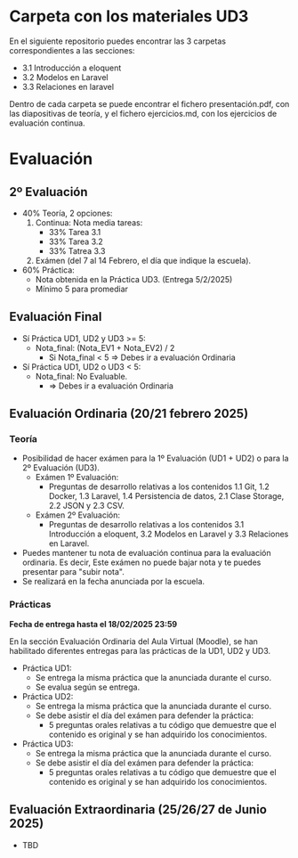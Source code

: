 # Carpeta con los materiales UD3

En el siguiente repositorio puedes encontrar las 3 carpetas correspondientes a las secciones:

- 3.1 Introducción a eloquent
- 3.2 Modelos en Laravel 
- 3.3 Relaciones en laravel

Dentro de cada carpeta se puede encontrar el fichero presentación.pdf, con las diapositivas de teoría, y el fichero ejercicios.md, con los ejercicios de evaluación continua.

# Evaluación

## 2º Evaluación

- 40% Teoría, 2 opciones:
    1. Continua: Nota media tareas:
        - 33% Tarea 3.1
        - 33% Tarea  3.2 
        - 33% Tatrea 3.3
    2. Exámen (del 7 al 14 Febrero, el día que indique la escuela).
- 60% Práctica:
    - Nota obtenida en la Práctica UD3.  (Entrega 5/2/2025)
    - Mínimo 5 para promediar

## Evaluación Final

- Sí Práctica UD1, UD2 y UD3 >= 5: 
    - Nota_final: (Nota_EV1 + Nota_EV2) / 2
        - Si Nota_final < 5 => Debes ir a evaluación Ordinaria
- Sí Práctica UD1, UD2 o UD3 < 5: 
    - Nota_final: No Evaluable.
        - => Debes ir a evaluación Ordinaria

## Evaluación Ordinaria (20/21 febrero 2025)

### Teoría
- Posibilidad de hacer exámen para la 1º Evaluación (UD1 + UD2) o para la 2º Evaluación (UD3).
    - Exámen 1º Evaluación: 
        - Preguntas de desarrollo relativas a los contenidos 1.1 Git, 1.2 Docker, 1.3 Laravel, 1.4 Persistencia de datos, 2.1 Clase Storage, 2.2 JSON y 2.3 CSV.
    - Exámen 2º Evaluación:
        - Preguntas de desarrollo relativas a los contenidos 3.1 Introducción a eloquent, 3.2 Modelos en Laravel y 3.3 Relaciones en Laravel.
- Puedes mantener tu nota de evaluación continua para la evaluación ordinaria. Es decir, Este exámen no puede bajar nota y te puedes presentar para "subir nota".
- Se realizará en la fecha anunciada por la escuela.

### Prácticas

**Fecha de entrega hasta el 18/02/2025 23:59**

En la sección Evaluación Ordinaria del Aula Virtual (Moodle), se han habilitado diferentes entregas para las prácticas de la UD1, UD2 y UD3.

- Práctica UD1: 
    - Se entrega la misma práctica que la anunciada durante el curso.
    - Se evalua según se entrega.
- Práctica UD2: 
    - Se entrega la misma práctica que la anunciada durante el curso.
    - Se debe asistir el día del exámen para defender la práctica:
        - 5 preguntas orales relativas a tu código que demuestre que el contenido es original y se han adquirido los conocimientos.
- Práctica UD3: 
    - Se entrega la misma práctica que la anunciada durante el curso.
    - Se debe asistir el día del exámen para defender la práctica:
        - 5 preguntas orales relativas a tu código que demuestre que el contenido es original y se han adquirido los conocimientos.


## Evaluación Extraordinaria (25/26/27 de Junio 2025)

- TBD 

